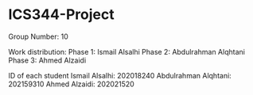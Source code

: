 # ICS344-Project
Group Number: 10

Work distribution:
Phase 1: Ismail Alsalhi
Phase 2: Abdulrahman Alqhtani
Phase 3: Ahmed Alzaidi

ID of each student
Ismail Alsalhi: 202018240
Abdulrahman Alqhtani: 202159310
Ahmed Alzaidi: 202021520
